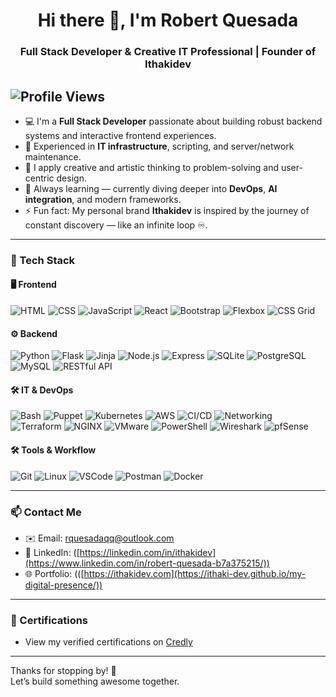 <h1 align="center">Hi there 👋, I'm Robert Quesada</h1>
<h3 align="center">Full Stack Developer & Creative IT Professional | Founder of Ithakidev</h3>

![Profile Views](https://komarev.com/ghpvc/?username=ithakidev&style=flat-square&color=blue)
---

- 💻 I'm a **Full Stack Developer** passionate about building robust backend systems and interactive frontend experiences.
- 🔧 Experienced in **IT infrastructure**, scripting, and server/network maintenance.
- 🧠 I apply creative and artistic thinking to problem-solving and user-centric design.
- 🌱 Always learning — currently diving deeper into **DevOps**, **AI integration**, and modern frameworks.
- ⚡ Fun fact: My personal brand **Ithakidev** is inspired by the journey of constant discovery — like an infinite loop ♾️.

---

### 🧰 Tech Stack

#### 🖥️ Frontend
![HTML](https://img.shields.io/badge/-HTML5-E34F26?style=flat&logo=html5&logoColor=white)
![CSS](https://img.shields.io/badge/-CSS3-1572B6?style=flat&logo=css3)
![JavaScript](https://img.shields.io/badge/-JavaScript-F7DF1E?style=flat&logo=javascript&logoColor=black)
![React](https://img.shields.io/badge/-React-61DAFB?style=flat&logo=react&logoColor=black)
![Bootstrap](https://img.shields.io/badge/-Bootstrap-7952B3?style=flat&logo=bootstrap&logoColor=white)
![Flexbox](https://img.shields.io/badge/-Flexbox-1572B6?style=flat&logo=css3&logoColor=white)
![CSS Grid](https://img.shields.io/badge/-CSS%20Grid-1572B6?style=flat&logo=css3&logoColor=white)

#### ⚙️ Backend
![Python](https://img.shields.io/badge/-Python-3776AB?style=flat&logo=python&logoColor=white)
![Flask](https://img.shields.io/badge/-Flask-000000?style=flat&logo=flask&logoColor=white)
![Jinja](https://img.shields.io/badge/-Jinja-FFC107?style=flat&logo=jinja&logoColor=black)
![Node.js](https://img.shields.io/badge/-Node.js-339933?style=flat&logo=node.js&logoColor=white)
![Express](https://img.shields.io/badge/-Express.js-000000?style=flat&logo=express&logoColor=white)
![SQLite](https://img.shields.io/badge/-SQLite-003B57?style=flat&logo=sqlite&logoColor=white)
![PostgreSQL](https://img.shields.io/badge/-PostgreSQL-336791?style=flat&logo=postgresql&logoColor=white)
![MySQL](https://img.shields.io/badge/-MySQL-4479A1?style=flat&logo=mysql&logoColor=white)
![RESTful API](https://img.shields.io/badge/-RESTful%20API-4B8BBE?style=flat&logo=api&logoColor=white)

#### 🛠️ IT & DevOps
![Bash](https://img.shields.io/badge/-Bash-4EAA25?style=flat&logo=gnubash&logoColor=white)
![Puppet](https://img.shields.io/badge/-Puppet-FFAE1A?style=flat&logo=puppet&logoColor=black)
![Kubernetes](https://img.shields.io/badge/-Kubernetes-326CE5?style=flat&logo=kubernetes&logoColor=white)
![AWS](https://img.shields.io/badge/-AWS-232F3E?style=flat&logo=amazon-aws&logoColor=white)
![CI/CD](https://img.shields.io/badge/-CI/CD-17A2B8?style=flat&logo=githubactions&logoColor=white)
![Networking](https://img.shields.io/badge/-Networking-006400?style=flat&logo=networkx&logoColor=white)
![Terraform](https://img.shields.io/badge/-Terraform-7B42BC?style=flat&logo=terraform&logoColor=white)
![NGINX](https://img.shields.io/badge/-NGINX-009639?style=flat&logo=nginx&logoColor=white)
![VMware](https://img.shields.io/badge/-VMware-607078?style=flat&logo=vmware&logoColor=white)
![PowerShell](https://img.shields.io/badge/-PowerShell-5391FE?style=flat&logo=powershell&logoColor=white)
![Wireshark](https://img.shields.io/badge/-Wireshark-1679A7?style=flat&logo=wireshark&logoColor=white)
![pfSense](https://img.shields.io/badge/-pfSense-212121?style=flat&logo=fortinet&logoColor=white)


#### 🛠️ Tools & Workflow
![Git](https://img.shields.io/badge/-Git-F05032?style=flat&logo=git&logoColor=white)
![Linux](https://img.shields.io/badge/-Linux-FCC624?style=flat&logo=linux&logoColor=black)
![VSCode](https://img.shields.io/badge/-VSCode-007ACC?style=flat&logo=visual-studio-code&logoColor=white)
![Postman](https://img.shields.io/badge/-Postman-FF6C37?style=flat&logo=postman&logoColor=white)
![Docker](https://img.shields.io/badge/-Docker-2496ED?style=flat&logo=docker&logoColor=white)

---

### 📫 Contact Me
- ✉️ Email: rquesadaqq@outlook.com 
- 💼 LinkedIn: ([https://linkedin.com/in/ithakidev](https://www.linkedin.com/in/robert-quesada-b7a375215/))  
- 🌐 Portfolio: (([https://ithakidev.com](https://ithaki-dev.github.io/my-digital-presence/))

---

### 🏅 Certifications
- View my verified certifications on [Credly](https://www.credly.com/users/robert-quesada-quesada)

---

Thanks for stopping by! 🙌  
Let’s build something awesome together.
